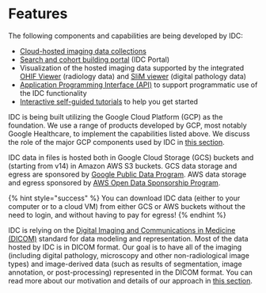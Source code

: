 # Features

The following components and capabilities are being developed by IDC:

* [Cloud-hosted imaging data collections](../data/introduction.md)
* [Search and cohort building portal](../portal/getting-started.md) (IDC Portal)
* Visualization of the hosted imaging data supported by the integrated [OHIF Viewer](https://github.com/OHIF/Viewers) (radiology data) and [SliM viewer](https://github.com/MGHComputationalPathology/slim) (digital pathology data)
* [Application Programming Interface (API)](../api-1/getting-started.md) to support programmatic use of the IDC functionality
* [Interactive self-guided tutorials](https://github.com/ImagingDataCommons/IDC-Tutorials/tree/master/notebooks/getting\_started) to help you get started

IDC is being built utilizing the Google Cloud Platform (GCP) as the foundation. We use a range of products developed by GCP, most notably Google Healthcare, to implement the capabilities listed above. We discuss the role of the major GCP components used by IDC in [this section](google-cloud-platform/).

IDC data in files is hosted both in Google Cloud Storage (GCS) buckets and (starting from v14) in Amazon AWS S3 buckets. GCS data storage and egress are sponsored by [Google Public Data Program](https://console.cloud.google.com/marketplace/product/bigquery-public-data/nci-idc-data). AWS data storage and egress sponsored by [AWS Open Data Sponsorship Program](https://registry.opendata.aws/nci-imaging-data-commons/).

{% hint style="success" %}
You can download IDC data (either to your computer or to a cloud VM) from either GCS or AWS buckets without the need to login, and without having to pay for egress!
{% endhint %}

IDC is relying on the [Digital Imaging and Communications in Medicine (DICOM)](https://www.dicomstandard.org/) standard for data modeling and representation. Most of the data hosted by IDC is in DICOM format. Our goal is to have all of the imaging (including digital pathology, microscopy and other non-radiological image types) and image-derived data (such as results of segmentation, image annotation, or post-processing) represented in the DICOM format. You can read more about our motivation and details of our approach in [this section](dicom.md).
